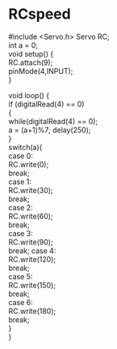 # RCspeed

#include
<Servo.h> Servo RC;   
int a = 0;  
void setup() {  
RC.attach(9);   
pinMode(4,INPUT);  
}  
  
void loop() {  
if (digitalRead(4) == 0)   
{  
while(digitalRead(4) == 0);   
a = (a+1)%7; delay(250);  
}   
switch(a){  
case 0:   
RC.write(0);  
break;   
case 1:   
RC.write(30);  
break;  
case 2:  
RC.write(60);  
break;  
case 3:  
RC.write(90);  
break; case 4:  
RC.write(120);  
break;  
case 5:  
RC.write(150);   
break;  
case 6:  
RC.write(180);  
break;  
}  
}  
  
